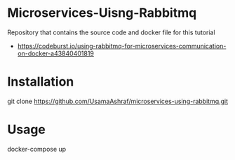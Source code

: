 # Microservices-Uisng-Rabbitmq

Repository that contains the source code and docker file for this tutorial 
- https://codeburst.io/using-rabbitmq-for-microservices-communication-on-docker-a43840401819

# Installation

git clone https://github.com/UsamaAshraf/microservices-using-rabbitmq.git

# Usage

docker-compose up
